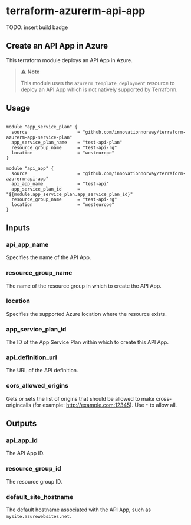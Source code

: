 # terraform-azurerm-api-app

TODO: insert build badge

## Create an API App in Azure

This terraform module deploys an API App in Azure.

> 
> ⚠️ **Note**
>
> This module uses the `azurerm_template_deployment` resource to deploy an API App which is not natively supported by Terraform.
>

## Usage

```hcl

module "app_service_plan" {
  source                   = "github.com/innovationnorway/terraform-azurerm-app-service-plan"
  app_service_plan_name    = "test-api-plan"
  resource_group_name      = "test-api-rg"
  location                 = "westeurope"
}

module "api_app" {
  source                   = "github.com/innovationnorway/terraform-azurerm-api-app"
  api_app_name             = "test-api"
  app_service_plan_id      = "${module.app_service_plan.app_service_plan_id}"
  resource_group_name      = "test-api-rg"
  location                 = "westeurope"
}

```

## Inputs

### api_app_name

Specifies the name of the API App.

### resource_group_name

The name of the resource group in which to create the API App.

### location

Specifies the supported Azure location where the resource exists.

### app_service_plan_id

The ID of the App Service Plan within which to create this API App.

### api_definition_url

The URL of the API definition.

### cors_allowed_origins

Gets or sets the list of origins that should be allowed to make cross-origincalls (for example: http://example.com:12345). Use `*` to allow all. 

## Outputs

### api_app_id

The API App ID.

### resource_group_id

The resource group ID.

### default_site_hostname

The default hostname associated with the API App, such as `mysite.azurewebsites.net`.